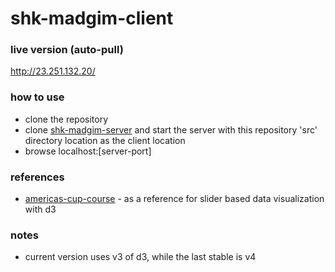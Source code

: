 # shk-madgim-client

### live version (auto-pull)

http://23.251.132.20/

### how to use

- clone the repository
- clone [shk-madgim-server] and start the server with this repository 'src' directory location as the client location
- browse localhost:[server-port]

### references

- [americas-cup-course] - as a reference for slider based data visualization with d3

### notes

- current version uses v3 of d3, while the last stable is v4

[//]:#

[shk-madgim-server]: <http://https://github.com/SBD580/shk-madgim-server>
[americas-cup-course]: <http://www.nytimes.com/interactive/2013/09/25/sports/americas-cup-course.html?_r=0>